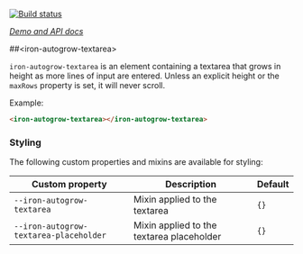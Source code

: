 <!---

This README is automatically generated from the comments in these files:
iron-autogrow-textarea.html

Edit those files, and our readme bot will duplicate them over here!
Edit this file, and the bot will squash your changes :)

The bot does some handling of markdown. Please file a bug if it does the wrong
thing! https://github.com/PolymerLabs/tedium/issues

-->

[![Build status](https://travis-ci.org/PolymerElements/iron-autogrow-textarea.svg?branch=master)](https://travis-ci.org/PolymerElements/iron-autogrow-textarea)

_[Demo and API docs](https://elements.polymer-project.org/elements/iron-autogrow-textarea)_

##&lt;iron-autogrow-textarea&gt;

`iron-autogrow-textarea` is an element containing a textarea that grows in height as more
lines of input are entered. Unless an explicit height or the `maxRows` property is set, it will
never scroll.

Example:

```html
<iron-autogrow-textarea></iron-autogrow-textarea>
```

### Styling

The following custom properties and mixins are available for styling:

| Custom property                        | Description                               | Default |
| -------------------------------------- | ----------------------------------------- | ------- |
| `--iron-autogrow-textarea`             | Mixin applied to the textarea             | `{}`    |
| `--iron-autogrow-textarea-placeholder` | Mixin applied to the textarea placeholder | `{}`    |
